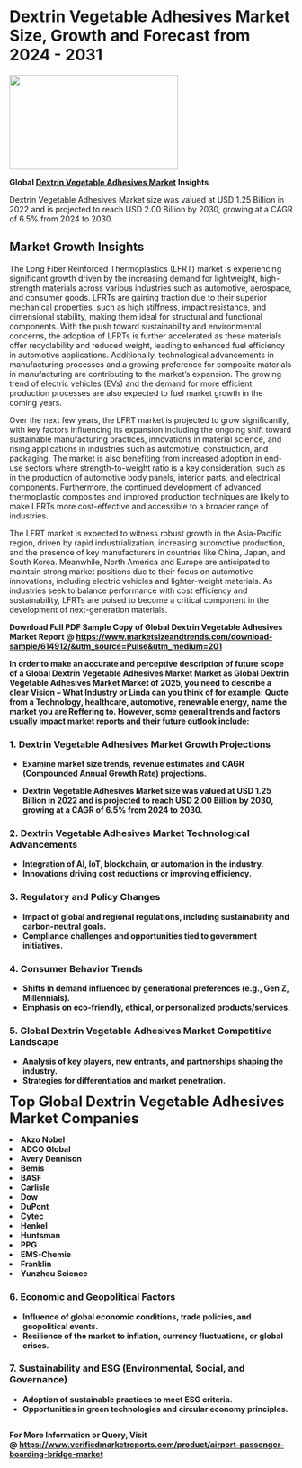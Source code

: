 <H1>Dextrin Vegetable Adhesives Market Size, Growth and Forecast from 2024 - 2031</H1><img class="aligncenter size-medium wp-image-584254" src="https://thirdeyenews.in/wp-content/uploads/2024/09/Global-Market-Research-300x168.jpeg" alt="" width="300" height="168" /><p><strong>Global&nbsp;<a href="https://www.marketsizeandtrends.com/download-sample/614912/&amp;utm_source=Pulse&amp;utm_medium=201">Dextrin Vegetable Adhesives Market</a> Insights</strong></p><p>Dextrin Vegetable Adhesives Market size was valued at USD 1.25 Billion in 2022 and is projected to reach USD 2.00 Billion by 2030, growing at a CAGR of 6.5% from 2024 to 2030.</p><p><h2>Market Growth Insights</h2> <p>The Long Fiber Reinforced Thermoplastics (LFRT) market is experiencing significant growth driven by the increasing demand for lightweight, high-strength materials across various industries such as automotive, aerospace, and consumer goods. LFRTs are gaining traction due to their superior mechanical properties, such as high stiffness, impact resistance, and dimensional stability, making them ideal for structural and functional components. With the push toward sustainability and environmental concerns, the adoption of LFRTs is further accelerated as these materials offer recyclability and reduced weight, leading to enhanced fuel efficiency in automotive applications. Additionally, technological advancements in manufacturing processes and a growing preference for composite materials in manufacturing are contributing to the market’s expansion. The growing trend of electric vehicles (EVs) and the demand for more efficient production processes are also expected to fuel market growth in the coming years.</p> <p><strong></strong></p> <p>Over the next few years, the LFRT market is projected to grow significantly, with key factors influencing its expansion including the ongoing shift toward sustainable manufacturing practices, innovations in material science, and rising applications in industries such as automotive, construction, and packaging. The market is also benefiting from increased adoption in end-use sectors where strength-to-weight ratio is a key consideration, such as in the production of automotive body panels, interior parts, and electrical components. Furthermore, the continued development of advanced thermoplastic composites and improved production techniques are likely to make LFRTs more cost-effective and accessible to a broader range of industries.</p> <p>The LFRT market is expected to witness robust growth in the Asia-Pacific region, driven by rapid industrialization, increasing automotive production, and the presence of key manufacturers in countries like China, Japan, and South Korea. Meanwhile, North America and Europe are anticipated to maintain strong market positions due to their focus on automotive innovations, including electric vehicles and lighter-weight materials. As industries seek to balance performance with cost efficiency and sustainability, LFRTs are poised to become a critical component in the development of next-generation materials.</p> <p><strong></p><p><span class=""><strong>Download Full PDF Sample Copy of Global Dextrin Vegetable Adhesives Market Report</strong> @ <a href="https://www.marketsizeandtrends.com/download-sample/614912/&amp;utm_source=Pulse&amp;utm_medium=201" target="_blank">https://www.marketsizeandtrends.com/download-sample/614912/&amp;utm_source=Pulse&amp;utm_medium=201</a></span></p><p>In order to make an accurate and perceptive description of future scope of a Global&nbsp;Dextrin Vegetable Adhesives Market Market as Global&nbsp;Dextrin Vegetable Adhesives Market Market of 2025, you need to describe a clear Vision &ndash; What Industry or Linda can you think of for example: Quote from a Technology, healthcare, automotive, renewable energy, name the market you are Reffering to. However, some general trends and factors usually impact market reports and their future outlook include:</p><h3>1.&nbsp;<strong>Dextrin Vegetable Adhesives Market Growth Projections</strong></h3><ul><li>Examine market size trends, revenue estimates and CAGR (Compounded Annual Growth Rate) projections.</li><li><p>Dextrin Vegetable Adhesives Market size was valued at USD 1.25 Billion in 2022 and is projected to reach USD 2.00 Billion by 2030, growing at a CAGR of 6.5% from 2024 to 2030.</p></li></ul><h3>2.&nbsp;<strong>Dextrin Vegetable Adhesives Market Technological Advancements</strong></h3><ul><li>Integration of AI, IoT, blockchain, or automation in the industry.</li><li>Innovations driving cost reductions or improving efficiency.</li></ul><h3>3.&nbsp;<strong>Regulatory and Policy Changes</strong></h3><ul><li>Impact of global and regional regulations, including sustainability and carbon-neutral goals.</li><li>Compliance challenges and opportunities tied to government initiatives.</li></ul><h3>4.&nbsp;<strong>Consumer Behavior Trends</strong></h3><ul><li>Shifts in demand influenced by generational preferences (e.g., Gen Z, Millennials).</li><li>Emphasis on eco-friendly, ethical, or personalized products/services.</li></ul><h3>5.&nbsp;<strong>Global Dextrin Vegetable Adhesives Market Competitive Landscape</strong></h3><ul><li>Analysis of key players, new entrants, and partnerships shaping the industry.</li><li>Strategies for differentiation and market penetration.</li></ul><p data-pm-slice="1 1 []"><span style="color: inherit; font-family: inherit; font-size: 25px;">Top Global Dextrin Vegetable Adhesives Market Companies</span></p><div class="" data-test-id=""><p><li>Akzo Nobel</li><li> ADCO Global</li><li> Avery Dennison</li><li> Bemis</li><li> BASF</li><li> Carlisle</li><li> Dow</li><li> DuPont</li><li> Cytec</li><li> Henkel</li><li> Huntsman</li><li> PPG</li><li> EMS-Chemie</li><li> Franklin</li><li> Yunzhou Science</li></p></div><h3>6.&nbsp;<strong>Economic and Geopolitical Factors</strong></h3><ul><li>Influence of global economic conditions, trade policies, and geopolitical events.</li><li>Resilience of the market to inflation, currency fluctuations, or global crises.</li></ul><h3>7.&nbsp;<strong>Sustainability and ESG (Environmental, Social, and Governance)</strong></h3><ul><li>Adoption of sustainable practices to meet ESG criteria.</li><li>Opportunities in green technologies and circular economy principles.</li></ul><h2><strong style="font-size: 14px;">For More Information or Query, Visit @&nbsp;</strong><a style="background-color: #ffffff; font-size: 14px;" href="https://www.marketsizeandtrends.com/report/dextrin-vegetable-adhesives-market/" target="_blank">https://www.verifiedmarketreports.com/product/airport-passenger-boarding-bridge-market</a></h2>
